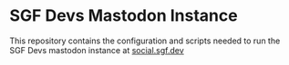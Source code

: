 # SGF Devs Mastodon Instance
This repository contains the configuration and scripts needed to run the SGF Devs mastodon instance at [social.sgf.dev](https://social.sgf.dev)

